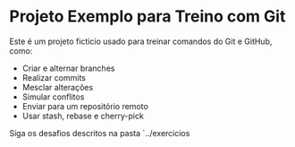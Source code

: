 # Projeto Exemplo para Treino com Git

Este é um projeto fictício usado para treinar comandos do Git e GitHub, como:

- Criar e alternar branches
- Realizar commits
- Mesclar alterações
- Simular conflitos
- Enviar para um repositório remoto
- Usar stash, rebase e cherry-pick

Siga os desafios descritos na pasta `../exercicios

